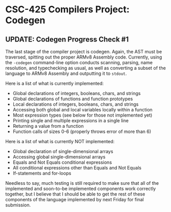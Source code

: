 # CSC-425 Compilers Project: Codegen

## UPDATE: Codegen Progress Check #1
The last stage of the compiler project is codegen. Again, the AST must be traversed, spitting out the proper ARMv8 Assembly code. Currently, using the `-codegen` command-line option conducts scanning, parsing, name resolution, and typechecking as usual, as well as converting a subset of the language to ARMv8 Assembly and outputting it to `stdout`. 

Here is a list of what is currently implemented:
  - Global declarations of integers, booleans, chars, and strings
  - Global declarations of functions and function prototypes
  - Local declarations of integers, booleans, chars, and strings
  - Accessing both global and local variables locally within a function
  - Most expression types (see below for those not implemented yet)
  - Printing single and multiple expressions in a single line
  - Returning a value from a function
  - Function calls of sizes 0-6 (properly throws error of more than 6)

Here is a list of what is currently NOT implemented:
  - Global declaration of single-dimensional arrays
  - Accessing global single-dimensional arrays
  - Equals and Not Equals conditional expressions
  - All conditional expressions other than Equals and Not Equals
  - If-statements and for-loops

Needless to say, much testing is still required to make sure that all of the implemented and soon-to-be implemented components work correctly together, but I believe that I should be able to get the rest of these components of the language implemented by next Friday for final submission.
